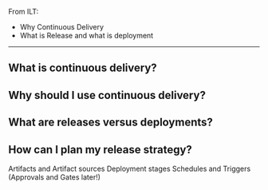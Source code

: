From ILT:

* Why Continuous Delivery
* What is Release and what is deployment

-----------
## What is continuous delivery?

## Why should I use continuous delivery?

## What are releases versus deployments?

## How can I plan my release strategy?

Artifacts and Artifact sources
Deployment stages
Schedules and Triggers
(Approvals and Gates later!)
